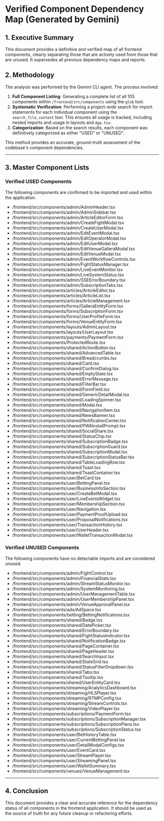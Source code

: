 # Verified Component Dependency Map (Generated by Gemini)

## 1. Executive Summary

This document provides a definitive and verified map of all frontend components, clearly separating those that are actively used from those that are unused. It supersedes all previous dependency maps and reports.

## 2. Methodology

The analysis was performed by the Gemini CLI agent. The process involved:

1.  **Full Component Listing**: Generating a complete list of all 105 components within `/frontend/src/components` using the `glob` tool.
2.  **Systematic Verification**: Performing a project-wide search for import statements for each individual component using the `search_file_content` tool. This ensures all usage is tracked, including nested imports and usage in layouts and `App.tsx`.
3.  **Categorization**: Based on the search results, each component was definitively categorized as either "USED" or "UNUSED".

This method provides an accurate, ground-truth assessment of the codebase's component dependencies.

---

## 3. Master Component Lists

### Verified USED Components

The following components are confirmed to be imported and used within the application.

-   /frontend/src/components/admin/AdminHeader.tsx
-   /frontend/src/components/admin/AdminSidebar.tsx
-   /frontend/src/components/admin/ArticleEditorForm.tsx
-   /frontend/src/components/admin/CreateFightModal.tsx
-   /frontend/src/components/admin/CreateUserModal.tsx
-   /frontend/src/components/admin/EditEventModal.tsx
-   /frontend/src/components/admin/EditOperatorModal.tsx
-   /frontend/src/components/admin/EditUserModal.tsx
-   /frontend/src/components/admin/EditVenueGalleraModal.tsx
-   /frontend/src/components/admin/EditVenueModal.tsx
-   /frontend/src/components/admin/EventWorkflowControls.tsx
-   /frontend/src/components/admin/FightStatusManager.tsx
-   /frontend/src/components/admin/LiveEventMonitor.tsx
-   /frontend/src/components/admin/LiveSystemStatus.tsx
-   /frontend/src/components/admin/SSEErrorBoundary.tsx
-   /frontend/src/components/admin/SubscriptionTabs.tsx
-   /frontend/src/components/articles/ArticleEditor.tsx
-   /frontend/src/components/articles/ArticleList.tsx
-   /frontend/src/components/articles/ArticleManagement.tsx
-   /frontend/src/components/forms/GalleraEntityForm.tsx
-   /frontend/src/components/forms/SubscriptionForm.tsx
-   /frontend/src/components/forms/UserProfileForm.tsx
-   /frontend/src/components/forms/VenueEntityForm.tsx
-   /frontend/src/components/layouts/AdminLayout.tsx
-   /frontend/src/components/layouts/UserLayout.tsx
-   /frontend/src/components/payments/PaymentForm.tsx
-   /frontend/src/components/ProtectedRoute.tsx
-   /frontend/src/components/shared/ActionButton.tsx
-   /frontend/src/components/shared/AdvancedTable.tsx
-   /frontend/src/components/shared/Breadcrumbs.tsx
-   /frontend/src/components/shared/Card.tsx
-   /frontend/src/components/shared/ConfirmDialog.tsx
-   /frontend/src/components/shared/EmptyState.tsx
-   /frontend/src/components/shared/ErrorMessage.tsx
-   /frontend/src/components/shared/FilterBar.tsx
-   /frontend/src/components/shared/FormField.tsx
-   /frontend/src/components/shared/GenericDetailModal.tsx
-   /frontend/src/components/shared/LoadingSpinner.tsx
-   /frontend/src/components/shared/Modal.tsx
-   /frontend/src/components/shared/NavigationItem.tsx
-   /frontend/src/components/shared/NewsBanner.tsx
-   /frontend/src/components/shared/NotificationCenter.tsx
-   /frontend/src/components/shared/PWAInstallPrompt.tsx
-   /frontend/src/components/shared/SocialShare.tsx
-   /frontend/src/components/shared/StatusChip.tsx
-   /frontend/src/components/shared/SubscriptionBadge.tsx
-   /frontend/src/components/shared/SubscriptionGuard.tsx
-   /frontend/src/components/shared/SubscriptionModal.tsx
-   /frontend/src/components/shared/SubscriptionStatusBar.tsx
-   /frontend/src/components/shared/TableLoadingRow.tsx
-   /frontend/src/components/shared/Toast.tsx
-   /frontend/src/components/shared/ToastContainer.tsx
-   /frontend/src/components/user/BetCard.tsx
-   /frontend/src/components/user/BettingPanel.tsx
-   /frontend/src/components/user/BusinessInfoSection.tsx
-   /frontend/src/components/user/CreateBetModal.tsx
-   /frontend/src/components/user/LiveEventsWidget.tsx
-   /frontend/src/components/user/MembershipSection.tsx
-   /frontend/src/components/user/Navigation.tsx
-   /frontend/src/components/user/PaymentProofUpload.tsx
-   /frontend/src/components/user/ProposalNotifications.tsx
-   /frontend/src/components/user/TransactionHistory.tsx
-   /frontend/src/components/user/UserHeader.tsx
-   /frontend/src/components/user/WalletTransactionModal.tsx

### Verified UNUSED Components

The following components have no detectable imports and are considered unused.

-   /frontend/src/components/admin/FightControl.tsx
-   /frontend/src/components/admin/FinancialStats.tsx
-   /frontend/src/components/admin/StreamStatusMonitor.tsx
-   /frontend/src/components/admin/SystemMonitoring.tsx
-   /frontend/src/components/admin/UserManagementTable.tsx
-   /frontend/src/components/admin/UserMembershipPanel.tsx
-   /frontend/src/components/admin/VenueApprovalPanel.tsx
-   /frontend/src/components/ads/AdSpace.tsx
-   /frontend/src/components/betting/BettingNotifications.tsx
-   /frontend/src/components/shared/Badge.tsx
-   /frontend/src/components/shared/DatePicker.tsx
-   /frontend/src/components/shared/ErrorBoundary.tsx
-   /frontend/src/components/shared/FightStatusIndicator.tsx
-   /frontend/src/components/shared/NotificationBadge.tsx
-   /frontend/src/components/shared/PageContainer.tsx
-   /frontend/src/components/shared/PageHeader.tsx
-   /frontend/src/components/shared/SearchInput.tsx
-   /frontend/src/components/shared/StatsGrid.tsx
-   /frontend/src/components/shared/StatusFilterDropdown.tsx
-   /frontend/src/components/shared/Tabs.tsx
-   /frontend/src/components/shared/Tooltip.tsx
-   /frontend/src/components/shared/UserEntityCard.tsx
-   /frontend/src/components/streaming/AnalyticsDashboard.tsx
-   /frontend/src/components/streaming/HLSPlayer.tsx
-   /frontend/src/components/streaming/RTMPConfig.tsx
-   /frontend/src/components/streaming/StreamControls.tsx
-   /frontend/src/components/streaming/VideoPlayer.tsx
-   /frontend/src/components/subscriptions/PaymentForm.tsx
-   /frontend/src/components/subscriptions/SubscriptionManager.tsx
-   /frontend/src/components/subscriptions/SubscriptionPlans.tsx
-   /frontend/src/components/subscriptions/SubscriptionStatus.tsx
-   /frontend/src/components/user/BetHistoryTable.tsx
-   /frontend/src/components/user/CurrentBettingPanel.tsx
-   /frontend/src/components/user/DetailModalConfigs.tsx
-   /frontend/src/components/user/EventCard.tsx
-   /frontend/src/components/user/StreamPlayer.tsx
-   /frontend/src/components/user/StreamingPanel.tsx
-   /frontend/src/components/user/WalletSummary.tsx
-   /frontend/src/components/venues/VenueManagement.tsx

---

## 4. Conclusion

This document provides a clear and accurate reference for the dependency status of all components in the frontend application. It should be used as the source of truth for any future cleanup or refactoring efforts.
